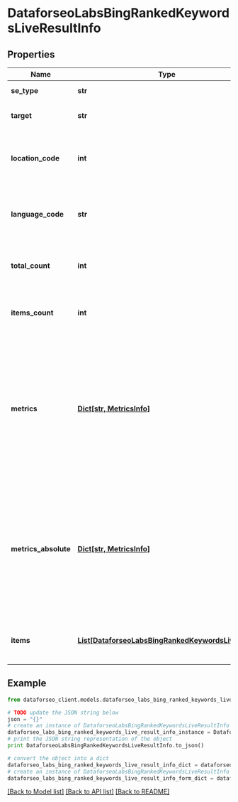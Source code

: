 # DataforseoLabsBingRankedKeywordsLiveResultInfo


## Properties

Name | Type | Description | Notes
------------ | ------------- | ------------- | -------------
**se_type** | **str** | search engine type | [optional] 
**target** | **str** | target domain in a POST array | [optional] 
**location_code** | **int** | location code in a POST array if there is no data, then the value is null | [optional] 
**language_code** | **str** | language code in a POST array if there is no data, then the value is null | [optional] 
**total_count** | **int** | total number of results in our database relevant to your request | [optional] 
**items_count** | **int** | the number of results returned in the items array | [optional] 
**metrics** | [**Dict[str, MetricsInfo]**](MetricsInfo.md) | ranking data relevant to the specified domain ranking data is provided by the rank_group parameters that show the result’s rank considering only equivalent SERP elements | [optional] 
**metrics_absolute** | [**Dict[str, MetricsInfo]**](MetricsInfo.md) | ranking data relevant to the specified domain ranking data is provided by the rank_absolute parameters that indicate the result’s position among all SERP elements | [optional] 
**items** | [**List[DataforseoLabsBingRankedKeywordsLiveItem]**](DataforseoLabsBingRankedKeywordsLiveItem.md) | contains ranked keywords and related data | [optional] 

## Example

```python
from dataforseo_client.models.dataforseo_labs_bing_ranked_keywords_live_result_info import DataforseoLabsBingRankedKeywordsLiveResultInfo

# TODO update the JSON string below
json = "{}"
# create an instance of DataforseoLabsBingRankedKeywordsLiveResultInfo from a JSON string
dataforseo_labs_bing_ranked_keywords_live_result_info_instance = DataforseoLabsBingRankedKeywordsLiveResultInfo.from_json(json)
# print the JSON string representation of the object
print DataforseoLabsBingRankedKeywordsLiveResultInfo.to_json()

# convert the object into a dict
dataforseo_labs_bing_ranked_keywords_live_result_info_dict = dataforseo_labs_bing_ranked_keywords_live_result_info_instance.to_dict()
# create an instance of DataforseoLabsBingRankedKeywordsLiveResultInfo from a dict
dataforseo_labs_bing_ranked_keywords_live_result_info_form_dict = dataforseo_labs_bing_ranked_keywords_live_result_info.from_dict(dataforseo_labs_bing_ranked_keywords_live_result_info_dict)
```
[[Back to Model list]](../README.md#documentation-for-models) [[Back to API list]](../README.md#documentation-for-api-endpoints) [[Back to README]](../README.md)


